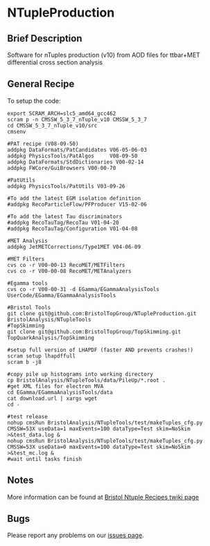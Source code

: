 NTupleProduction
================

## Brief Description
Software for nTuples production (v10) from AOD files for ttbar+MET differential cross section analysis

## General Recipe

To setup the code:

```
export SCRAM_ARCH=slc5_amd64_gcc462
scram p -n CMSSW_5_3_7_nTuple_v10 CMSSW_5_3_7
cd CMSSW_5_3_7_nTuple_v10/src
cmsenv

#PAT recipe (V08-09-50)
addpkg DataFormats/PatCandidates V06-05-06-03
addpkg PhysicsTools/PatAlgos     V08-09-50
addpkg DataFormats/StdDictionaries V00-02-14
addpkg FWCore/GuiBrowsers V00-00-70

#PatUtils
addpkg PhysicsTools/PatUtils V03-09-26

#To add the latest EGM isolation definition
#addpkg RecoParticleFlow/PFProducer V15-02-06

#To add the latest Tau discriminators
#addpkg RecoTauTag/RecoTau V01-04-20
#addpkg RecoTauTag/Configuration V01-04-08

#MET Analysis
addpkg JetMETCorrections/Type1MET V04-06-09

#MET Filters
cvs co -r V00-00-13 RecoMET/METFilters
cvs co -r V00-00-08 RecoMET/METAnalyzers

#Egamma tools
cvs co -r V00-00-31 -d EGamma/EGammaAnalysisTools UserCode/EGamma/EGammaAnalysisTools

#Bristol Tools
git clone git@github.com:BristolTopGroup/NTupleProduction.git BristolAnalysis/NTupleTools
#TopSkimming
git clone git@github.com:BristolTopGroup/TopSkimming.git TopQuarkAnalysis/TopSkimming

#setup full version of LHAPDF (faster AND prevents crashes!)
scram setup lhapdffull
scram b -j8

#copy pile up histograms into working directory
cp BristolAnalysis/NTupleTools/data/PileUp/*.root .
#get XML files for electron MVA
cd EGamma/EGammaAnalysisTools/data
cat download.url | xargs wget
cd - 

#test release
nohup cmsRun BristolAnalysis/NTupleTools/test/makeTuples_cfg.py CMSSW=53X useData=1 maxEvents=100 dataType=Test skim=NoSkim >&test_data.log &
nohup cmsRun BristolAnalysis/NTupleTools/test/makeTuples_cfg.py CMSSW=53X useData=0 maxEvents=100 dataType=Test skim=NoSkim >&test_mc.log &
#wait until tasks finish
```


## Notes
More information can be found at [Bristol Ntuple Recipes twiki page](https://twiki.cern.ch/twiki/bin/view/CMS/BristolNTuplerRecipes)

## Bugs
Please report any problems on our [issues page](https://github.com/BristolTopGroup/NTupleProduction/issues).
